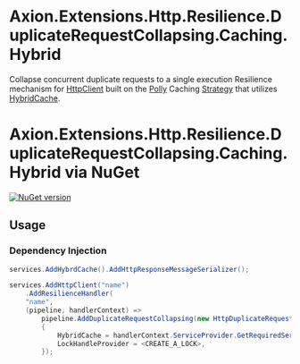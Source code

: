 ﻿# Axion.Extensions.Http.Resilience.DuplicateRequestCollapsing.Caching.Hybrid

Collapse concurrent duplicate requests to a single execution Resilience mechanism for [HttpClient](https://learn.microsoft.com/en-us/dotnet/api/system.net.http.httpclient) built on the [Polly](https://github.com/App-vNext/Polly) Caching [Strategy](https://www.pollydocs.org/strategies/index) that utilizes [HybridCache](https://learn.microsoft.com/en-us/aspnet/core/performance/caching/hybrid).

# Axion.Extensions.Http.Resilience.DuplicateRequestCollapsing.Caching.Hybrid via NuGet 

[![NuGet version](https://badge.fury.io/nu/Axion.Extensions.Http.Resilience.DuplicateRequestCollapsing.Caching.Hybrid.svg)](https://badge.fury.io/nu/Axion.Extensions.Http.Resilience.DuplicateRequestCollapsing.Caching.Hybrid) 

## Usage
### Dependency Injection
```csharp
services.AddHybrdCache().AddHttpResponseMessageSerializer();

services.AddHttpClient("name")
    .AddResilienceHandler(
    "name",
    (pipeline, handlerContext) =>
        pipeline.AddDuplicateRequestCollapsing(new HttpDuplicateRequestCollapsingStrategyOptions()
        {
            HybridCache = handlerContext.ServiceProvider.GetRequiredService<HybridCache>(),
            LockHandleProvider = <CREATE_A_LOCK>,
        });
```